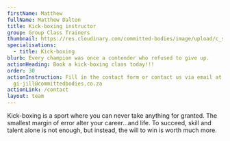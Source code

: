 ```yaml
---
firstName: Matthew
fullName: Matthew Dalton
title: Kick-boxing instructor
group: Group Class Trainers
thumbnail: https://res.cloudinary.com/committed-bodies/image/upload/c_scale,f_auto,q_auto,w_600/v1644512840/trainers/Mathew/mathew-trainer.png
specialisations:
  - title: Kick-boxing
blurb: Every champion was once a contender who refused to give up.
actionHeading: Book a kick-boxing class today!!!
order: 30
actionInstruction: Fill in the contact form or contact us via email at
  gi-jill@committedbodies.co.za
actionLink: /contact
layout: team
---
```

Kick-boxing is a sport where you can never take anything for granted. The smallest margin of error alter your career…and life. To succeed, skill and talent alone is not enough, but instead, the will to win is worth much more.
